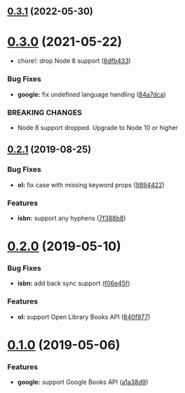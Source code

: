 ## [0.3.1](https://github.com/citation-js/plugin-isbn/compare/v0.3.0...v0.3.1) (2022-05-30)



# [0.3.0](https://github.com/citation-js/plugin-isbn/compare/v0.2.1...v0.3.0) (2021-05-22)


* chore!: drop Node 8 support ([6dfb433](https://github.com/citation-js/plugin-isbn/commit/6dfb433ecdc0ff824495303c8b6dc480d4626d85))


### Bug Fixes

* **google:** fix undefined language handling ([84a7dca](https://github.com/citation-js/plugin-isbn/commit/84a7dcacb05b11bd43feb351fd5f9bbba6d03c4a))


### BREAKING CHANGES

* Node 8 support dropped. Upgrade to Node 10 or higher



## [0.2.1](https://github.com/citation-js/plugin-isbn/compare/v0.2.0...v0.2.1) (2019-08-25)


### Bug Fixes

* **ol:** fix case with missing keyword props ([9894422](https://github.com/citation-js/plugin-isbn/commit/989442252108d4da1994fdac815e67a1b692a1e5))


### Features

* **isbn:** support any hyphens ([7f388b8](https://github.com/citation-js/plugin-isbn/commit/7f388b84df96282c22278ec4379a3ba940f2fa2f))



# [0.2.0](https://github.com/citation-js/plugin-isbn/compare/v0.1.0...v0.2.0) (2019-05-10)


### Bug Fixes

* **isbn:** add back sync support ([f06e45f](https://github.com/citation-js/plugin-isbn/commit/f06e45f3fcb6e2aca7a36a89ebb0808d8f4aba05))


### Features

* **ol:** support Open Library Books API ([840f977](https://github.com/citation-js/plugin-isbn/commit/840f977e8fdb1981b23b14ddc5289ff959ef614e))



# [0.1.0](https://github.com/citation-js/plugin-isbn/compare/a1a38d987235c88846c29092a86426b26b4885b6...v0.1.0) (2019-05-06)


### Features

* **google:** support Google Books API ([a1a38d9](https://github.com/citation-js/plugin-isbn/commit/a1a38d987235c88846c29092a86426b26b4885b6))



